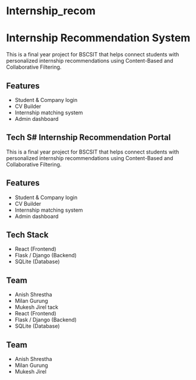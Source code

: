 # Internship_recom
# Internship Recommendation System

This is a final year project for BSCSIT that helps connect students with personalized internship recommendations using Content-Based and Collaborative Filtering.

## Features
- Student & Company login
- CV Builder
- Internship matching system
- Admin dashboard

## Tech S# Internship Recommendation Portal

This is a final year project for BSCSIT that helps connect students with personalized internship recommendations using Content-Based and Collaborative Filtering.

## Features
- Student & Company login
- CV Builder
- Internship matching system
- Admin dashboard

## Tech Stack
- React (Frontend)
- Flask / Django (Backend)
- SQLite (Database)

## Team
- Anish Shrestha
- Milan Gurung
- Mukesh Jirel
tack
- React (Frontend)
- Flask / Django (Backend)
- SQLite (Database)

## Team
- Anish Shrestha
- Milan Gurung
- Mukesh Jirel
